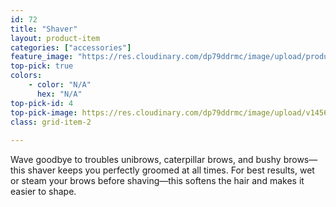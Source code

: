 ```yaml
---
id: 72
title: "Shaver"
layout: product-item
categories: ["accessories"]
feature_image: "https://res.cloudinary.com/dp79ddrmc/image/upload/products/shaver.jpg"
top-pick: true
colors:
    - color: "N/A"
      hex: "N/A"
top-pick-id: 4
top-pick-image: https://res.cloudinary.com/dp79ddrmc/image/upload/v1456804125/top-pick/shaver.jpg
class: grid-item-2
      
---
```

Wave goodbye to troubles unibrows, caterpillar brows, and bushy brows—this shaver keeps you perfectly groomed at all times. For best results, wet or steam your brows before shaving—this softens the hair and makes it easier to shape.